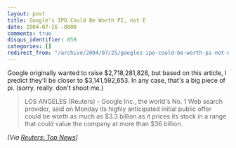 ```yaml
---
layout: post
title: Google's IPO Could Be Worth PI, not E
date: 2004-07-26 -0800
comments: true
disqus_identifier: 859
categories: []
redirect_from: "/archive/2004/07/25/googles-ipo-could-be-worth-pi-not-e.aspx/"
---
```


Google originally wanted to raise \$2,718,281,828, but based on this
article, I predict they'll be closer to \$3,141,592,653. In any case,
that's a big piece of pi. (sorry. really. don't shoot me.)

> LOS ANGELES (Reuters) - Google Inc., the world's No. 1 Web search
> provider, said on Monday its highly anticipated initial public offer
> could be worth as much as \$3.3 billion as it prices its stock in a
> range that could value the company at more than \$36 billion.

*[Via [Reuters: Top
News](http://www.reuters.com/newsArticle.jhtml?type=topNews&storyID=5776331&src=rss/topNews&section=news)]*

